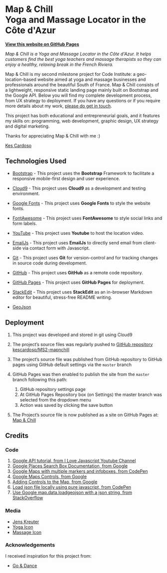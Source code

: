 # Map & Chill <br>Yoga and Massage Locator in the Côte d'Azur

 **[View this website on GitHub Pages](https://kescardoso.github.io/ms2-mapnchill/)**

*Map & Chill is a Yoga and Massage Locator in the Côte d'Azur. It helps customers find the best yoga teachers and massage therapists so they can enjoy a healthy, relaxing break in the French Riviera.*

Map & Chill is my second milestone project for Code Institute: a geo-location-based website aimed at yoga and massage businesses and professionals around the beautiful South of France. Map & Chill consists of a lightweight, responsive static landing page mainly built on Bootstrap and the Google API. Below you will find my complete development process, from UX strategy to deployment. If you have any questions or if you require more details about my work, [please do get in touch](http://kescardoso.com/contact).

This project has both educational and entrepreneurial goals, and it features my skills on: programming, web development, graphic design, UX strategy and digital marketing.

Thanks for appreciating Map & Chill with me :)

[Kes Cardoso](http://www.kescardoso.com)





## Technologies Used

- [Bootstrap](https://getbootstrap.com/) - This project uses the **Bootstrap** Framework to facilitate a responsive mobile-first design and user experience.

- [Cloud9](https://c9.io) - This project uses **Cloud9** as a development and testing environment.

- [Google Fonts](https://fonts.google.com/) - This project uses **Google Fonts** to style the website fonts.

- [FontAwesome](https://fontawesome.com/) - This project uses **FontAwesome** to style social links and form labels.

- [YouTube](https://youtube.com/) - This project uses **Youtube** to host the location video.
 
- [EmailJs](https://www.emailjs.com/) - This project uses **EmailJs** to directly send email from client-side via contact form with Javascript.

- [Git](https://git-scm.com) - This project uses **Git** for version-control and for tracking changes in source code during development. 

- [GitHub](https://github.com/) - This project uses **GitHub** as a remote code repository.

- [GitHub Pages](https://pages.github.com/) - This project uses **GitHub Pages** for deployment.

- [StackEdit](https://pages.github.com/) - This project uses **StackEdit** as an in-browser Markdown editor for beautiful, stress-free README writing.

- [GeoJson](http://geojson.io/)



## Deployment

1. This project was developed and stored in git using Cloud9

2. The project’s source files was regularly pushed to [GitHub repository kescardoso/MS2-mapnchill](https://github.com/kescardoso/ms2-mapnchill)

3. The project’s source file was published from GitHub repository to GitHub pages using GitHub default settings via the `master` branch

4. GitHub Pages was then enabled to publish the site from the `master` branch following this path:
	1. GitHub repository settings page
	2. At GitHub Pages Repository box (on Settings) the master branch was selected from the dropdown menu
	3. Action was saved by clicking the save button

5. The Project’s source file is now published as a site on GitHub Pages at: [Map & Chill](https://kescardoso.github.io/ms2-mapnchill/)

## Credits

### Code
1. [Google API tutorial, from I Love Javascript Youtube Channel](https://www.youtube.com/channel/UCblsLrhM8zjRXy7lV2DJlqQ)
2. [Google Places Search Box Documentation, from Google](https://developers.google.com/maps/documentation/javascript/examples/places-searchbox)
3. [Google Maps with multiple markers and infoboxes, from CodePen](https://codepen.io/olivertaylor/pen/BWWNeb?editors=0010#0)
4. [Google Maps Controls, from Google](https://developers.google.com/maps/documentation/javascript/controls)
5. [Adding Controls to the Map, from Google](https://developers.google.com/maps/documentation/javascript/controls#Adding_Controls_to_the_Map)
6. [Load json file locally using pure javascript, from CodePen](https://codepen.io/KryptoniteDove/post/load-json-file-locally-using-pure-javascript)
7. [Use Google map.data.loadgeojson with a json string, from StackOverflow](https://stackoverflow.com/questions/39483209/how-to-use-google-map-data-loadgeojson-with-a-json-string)

### Media
- [Jens Kreuter](https://unsplash.com/photos/PfK35Iw1JAo)
- [Yoga Icon](https://www.flaticon.com/authors/photo3idea_studio)
- [Massage Icon](https://www.flaticon.com/authors/freepik)

### Acknowledgements
I received inspiration for this project from:
-  [Go & Dance](https://www.goandance.com/en/)